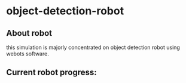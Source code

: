 # object-detection-robot
## About robot
 this simulation is majorly concentrated on object detection robot using webots software. 
 
 ## Current robot progress:
